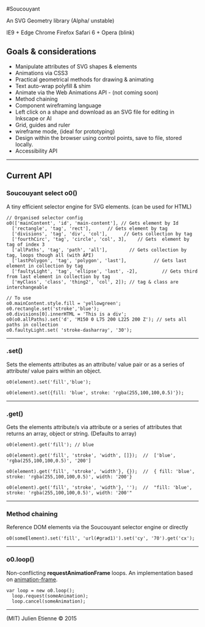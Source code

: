 

#Soucouyant

An SVG Geometry library 
(Alpha/ unstable)

IE9 +
Edge
Chrome
Firefox
Safari 6 +
Opera (blink)



## Goals & considerations

- Manipulate attributes of SVG shapes & elements
- Animations via CSS3
- Practical geometrical methods for drawing & animating
- Text auto-wrap polyfill & shim
- Animate via the Web Animations API - (not coming soon)
- Method chaining
- Component wireframing language
- Left click on a shape and download as an SVG file for editing in Inkscape or AI  
- Grid, guides and ruler
- wireframe mode, (ideal for prototyping)
- Design within the browser using control points, save to file, stored locally.
- Accessibility API

---
## Current API

### Soucouyant select  o0() 

A tiny efficient selector engine for SVG elements. (can be used for HTML)

    // Organised selector config
    o0(['mainContent', 'id', 'main-content'], // Gets element by Id
      ['rectangle', 'tag', 'rect'],      // Gets element by tag
      ['divisions', 'tag', 'div', 'col'],      // Gets collection by tag
      ['fourthCirc', 'tag', 'circle', 'col', 3],    // Gets  element by tag of index 3 
      ['allPaths', 'tag', 'path', 'all'],        // Gets collection by tag, loops though all (with API)
      ['lastPolygon', 'tag', 'polygon', 'last'],          // Gets last element in collection by tag
      ['faultyLight', 'tag', 'ellipse', 'last', -2],         // Gets third from last element in collection by tag 
      ['myClass', 'class', 'thing2', 'col', 2]); // tag & class are interchangeable

    // To use
    o0.mainContent.style.fill = 'yellowgreen';
    o0.rectangle.set('stroke','blue');
    o0.divisions[0].innerHTML = 'This is a div';
    o0(o0.allPaths).set('d', 'M150 0 L75 200 L225 200 Z'); // sets all paths in collection
    o0.faultyLight.set( 'stroke-dasharray', '30');

---
### .set()

Sets the elements attributes as an attribute/ value pair or as a series of 
attribute/ value pairs within an object.

    o0(element).set('fill','blue');
    
    o0(element).set({fill: 'blue', stroke: 'rgba(255,100,100,0.5)'});

---
### .get()

Gets the elements attribute/s via attribute or a series of attributes that returns an array, object or string. (Defaults to array)

    o0(element).get('fill'); // blue
    
    o0(element).get('fill', 'stroke', 'width', []});  //  ['blue', 'rgba(255,100,100,0.5)', '200']
    
    o0(element).get('fill', 'stroke', 'width'}, {});  //  { fill: 'blue', stroke: 'rgba(255,100,100,0.5)', width: '200'}
    
    o0(element).get('fill', 'stroke', 'width'}, '');  //  "fill: 'blue', stroke: 'rgba(255,100,100,0.5)', width: '200'"

---
### Method chaining
Reference DOM elements via the Soucouyant selector engine or directly

    o0(someElement).set('fill', 'url(#grad1)').set('cy', '70').get('cx');

---
### o0.loop()

Non-conflicting  **requestAnimationFrame** loops. An implementation based on [animation-frame](https://github.com/kof/animation-frame). 

    var loop = new o0.loop();
      loop.request(someAnimation);
      loop.cancel(someAnimation);


    

---

(MIT)
Julien Etienne © 2015
